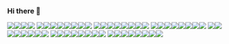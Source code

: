 ### Hi there 👋
![](hhttps://b.catgirlsare.sexy/jQWoF169.gif)![](https://b.catgirlsare.sexy/BNvf3O8i.gif)![](https://b.catgirlsare.sexy/e1Blg4Ua.gif)![](https://b.catgirlsare.sexy/6TbPi0pg.gif)
![](https://b.catgirlsare.sexy/Azr6LmZU.gif)![](https://b.catgirlsare.sexy/Eb_pbERi.gif)![](https://b.catgirlsare.sexy/Eb_pbERi.gif)![](https://b.catgirlsare.sexy/Azr6LmZU.gif)![](https://b.catgirlsare.sexy/Eb_pbERi.gif)![](https://b.catgirlsare.sexy/Eb_pbERi.gif)![](https://b.catgirlsare.sexy/Eb_pbERi.gif)![](https://b.catgirlsare.sexy/Azr6LmZU.gif) 
![](https://b.catgirlsare.sexy/Azr6LmZU.gif)![](https://b.catgirlsare.sexy/Eb_pbERi.gif)![](https://b.catgirlsare.sexy/Eb_pbERi.gif)![](https://b.catgirlsare.sexy/Azr6LmZU.gif)![](https://b.catgirlsare.sexy/Eb_pbERi.gif)![](https://b.catgirlsare.sexy/Azr6LmZU.gif)![](https://b.catgirlsare.sexy/Azr6LmZU.gif)![](https://b.catgirlsare.sexy/Eb_pbERi.gif) 
![](https://b.catgirlsare.sexy/Azr6LmZU.gif)![](https://b.catgirlsare.sexy/Eb_pbERi.gif)![](https://b.catgirlsare.sexy/Eb_pbERi.gif)![](https://b.catgirlsare.sexy/Azr6LmZU.gif)![](https://b.catgirlsare.sexy/Azr6LmZU.gif)![](https://b.catgirlsare.sexy/Eb_pbERi.gif)![](https://b.catgirlsare.sexy/Eb_pbERi.gif)![](https://b.catgirlsare.sexy/Eb_pbERi.gif) 
![](https://b.catgirlsare.sexy/Azr6LmZU.gif)![](https://b.catgirlsare.sexy/Eb_pbERi.gif)![](https://b.catgirlsare.sexy/Eb_pbERi.gif)![](https://b.catgirlsare.sexy/Azr6LmZU.gif)![](https://b.catgirlsare.sexy/Azr6LmZU.gif)![](https://b.catgirlsare.sexy/Eb_pbERi.gif)![](https://b.catgirlsare.sexy/Eb_pbERi.gif)![](https://b.catgirlsare.sexy/Eb_pbERi.gif) 
![](https://b.catgirlsare.sexy/Azr6LmZU.gif)![](https://b.catgirlsare.sexy/Eb_pbERi.gif)![](https://b.catgirlsare.sexy/Eb_pbERi.gif)![](https://b.catgirlsare.sexy/Azr6LmZU.gif)![](https://b.catgirlsare.sexy/Azr6LmZU.gif)![](https://b.catgirlsare.sexy/Eb_pbERi.gif)![](https://b.catgirlsare.sexy/Azr6LmZU.gif)![](https://b.catgirlsare.sexy/Eb_pbERi.gif) 
![](https://b.catgirlsare.sexy/Azr6LmZU.gif)![](https://b.catgirlsare.sexy/Eb_pbERi.gif)![](https://b.catgirlsare.sexy/Eb_pbERi.gif)![](https://b.catgirlsare.sexy/Eb_pbERi.gif)![](https://b.catgirlsare.sexy/Azr6LmZU.gif)![](https://b.catgirlsare.sexy/Azr6LmZU.gif)![](https://b.catgirlsare.sexy/Eb_pbERi.gif)![](https://b.catgirlsare.sexy/Azr6LmZU.gif)
